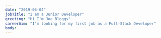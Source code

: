 ```yaml
---
date: "2019-05-04"
jobTitle: "I am a Junior Developer"
greeting: "Hi I'm Joe Bloggs"
careerAim: "I'm looking for my first job as a Full-Stack Developer"
body:
---
```

